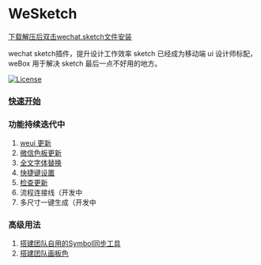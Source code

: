# WeSketch 

[下载解压后双击wechat.sketch文件安装](https://github.com/weixin/weBox/archive/master.zip)

wechat sketch插件，提升设计工作效率
sketch 已经成为移动端 ui 设计师标配，weBox 用于解决 sketch 最后一点不好用的地方。

[![License](https://img.shields.io/badge/license-MIT-blue.svg?style=flat)](http://opensource.org/licenses/MIT "Feel free to contribute.") 

### [快速开始](https://github.com/weixin/weBox/wiki/0.%E5%BF%AB%E9%80%9F%E5%BC%80%E5%A7%8B)

### 功能持续迭代中

1. [weui 更新](https://github.com/weixin/weBox/wiki/%E2%92%88weui-%E6%9B%B4%E6%96%B0)
2. [微信色板更新](https://github.com/weixin/weBox/wiki/%E2%92%89%E8%89%B2%E6%9D%BF-%E6%9B%B4%E6%96%B0)
3. [全文字体替换](https://github.com/weixin/weBox/wiki/%E2%92%8A%E5%85%A8%E6%96%87%E5%AD%97%E4%BD%93%E6%9B%BF%E6%8D%A2)
4. [快捷键设置](https://github.com/weixin/weBox/wiki/%E2%92%8B%E5%BF%AB%E6%8D%B7%E9%94%AE%E8%AE%BE%E7%BD%AE)
5. [检查更新](https://github.com/weixin/weBox/wiki/%E2%92%8C%E6%A3%80%E6%9F%A5%E6%9B%B4%E6%96%B0)
6. 流程连接线（开发中
7. 多尺寸一键生成（开发中

### 高级用法

1. [搭建团队自用的Symbol同步工具](https://github.com/weixin/weBox/wiki/%E2%92%92-%E6%90%AD%E5%BB%BA%E5%9B%A2%E9%98%9F%E8%87%AA%E7%94%A8%E7%9A%84Symbol%E5%90%8C%E6%AD%A5%E5%B7%A5%E5%85%B7)
2. [搭建团队画板色](https://github.com/weixin/weBox/wiki/%E2%92%93-%E6%90%AD%E5%BB%BA%E5%9B%A2%E9%98%9F%E7%94%BB%E6%9D%BF%E8%89%B2)